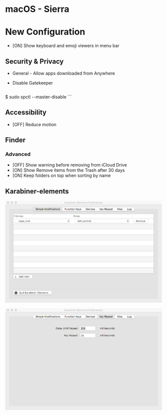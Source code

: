 macOS - Sierra
===================================

# New Configuration

- [ON] Show keyboard and emoji viewers in menu bar

## Security & Privacy

- General - Allow apps downloaded from Anywhere

- Disable Gatekeeper
    ```
$ sudo spctl --master-disable
    ```

## Accessibility

- [OFF] Reduce motion


## Finder

### Advanced

- [OFF] Show warning before removing from iCloud Drive
- [ON] Show Remove items from the Trash after 30 days
- [ON] Keep folders on top when sorting by name


## Karabiner-elements

![Simple Modifications](images/karabiner-key.png)

![Key Repeat](images/karabiner-key-repeat.png)
